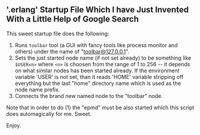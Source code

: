 '.erlang' Startup File Which I have Just Invented With a Little Help of Google Search
-----------------------------------------------------------------------------------

This sweet startup file does the following:

1. Runs `toolbar` tool (a GUI with fancy tools like process monitor and others)
   under the name of "toolbar@127.0.0.1".
2. Sets the just started node name (if not set already) to be something like `$USER<n>` where `<n>`
   is choosen from the range of 1 to 256 -- it depends on what similar nodes
   has been started already. If the environment variable 'USER' is not set, than
   it reads 'HOME' variable stripping off everything but the last "home" directory
   name which is used as the node name prefix.
3. Connects the brand new named node to the "toolbar" node.

Note that in order to do (1) the "epmd" must be also started which this script does
automagically for me. Sweet.

Enjoy.


